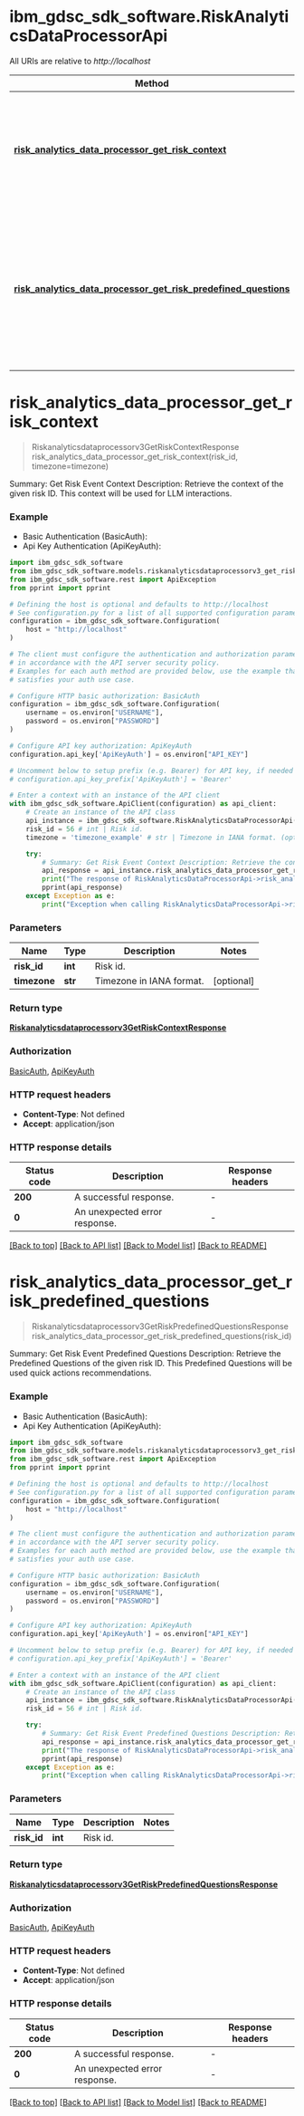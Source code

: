 # ibm_gdsc_sdk_software.RiskAnalyticsDataProcessorApi

All URIs are relative to *http://localhost*

Method | HTTP request | Description
------------- | ------------- | -------------
[**risk_analytics_data_processor_get_risk_context**](RiskAnalyticsDataProcessorApi.md#risk_analytics_data_processor_get_risk_context) | **GET** /api/v3/risk_events/context/{risk_id} | Summary: Get Risk Event Context Description: Retrieve the context of the given risk ID. This context will be used for LLM interactions.
[**risk_analytics_data_processor_get_risk_predefined_questions**](RiskAnalyticsDataProcessorApi.md#risk_analytics_data_processor_get_risk_predefined_questions) | **GET** /api/v3/risk_events/{risk_id}/questions | Summary: Get Risk Event Predefined Questions Description: Retrieve the Predefined Questions of the given risk ID. This Predefined Questions will be used quick actions recommendations.


# **risk_analytics_data_processor_get_risk_context**
> Riskanalyticsdataprocessorv3GetRiskContextResponse risk_analytics_data_processor_get_risk_context(risk_id, timezone=timezone)

Summary: Get Risk Event Context Description: Retrieve the context of the given risk ID. This context will be used for LLM interactions.

### Example

* Basic Authentication (BasicAuth):
* Api Key Authentication (ApiKeyAuth):

```python
import ibm_gdsc_sdk_software
from ibm_gdsc_sdk_software.models.riskanalyticsdataprocessorv3_get_risk_context_response import Riskanalyticsdataprocessorv3GetRiskContextResponse
from ibm_gdsc_sdk_software.rest import ApiException
from pprint import pprint

# Defining the host is optional and defaults to http://localhost
# See configuration.py for a list of all supported configuration parameters.
configuration = ibm_gdsc_sdk_software.Configuration(
    host = "http://localhost"
)

# The client must configure the authentication and authorization parameters
# in accordance with the API server security policy.
# Examples for each auth method are provided below, use the example that
# satisfies your auth use case.

# Configure HTTP basic authorization: BasicAuth
configuration = ibm_gdsc_sdk_software.Configuration(
    username = os.environ["USERNAME"],
    password = os.environ["PASSWORD"]
)

# Configure API key authorization: ApiKeyAuth
configuration.api_key['ApiKeyAuth'] = os.environ["API_KEY"]

# Uncomment below to setup prefix (e.g. Bearer) for API key, if needed
# configuration.api_key_prefix['ApiKeyAuth'] = 'Bearer'

# Enter a context with an instance of the API client
with ibm_gdsc_sdk_software.ApiClient(configuration) as api_client:
    # Create an instance of the API class
    api_instance = ibm_gdsc_sdk_software.RiskAnalyticsDataProcessorApi(api_client)
    risk_id = 56 # int | Risk id.
    timezone = 'timezone_example' # str | Timezone in IANA format. (optional)

    try:
        # Summary: Get Risk Event Context Description: Retrieve the context of the given risk ID. This context will be used for LLM interactions.
        api_response = api_instance.risk_analytics_data_processor_get_risk_context(risk_id, timezone=timezone)
        print("The response of RiskAnalyticsDataProcessorApi->risk_analytics_data_processor_get_risk_context:\n")
        pprint(api_response)
    except Exception as e:
        print("Exception when calling RiskAnalyticsDataProcessorApi->risk_analytics_data_processor_get_risk_context: %s\n" % e)
```



### Parameters


Name | Type | Description  | Notes
------------- | ------------- | ------------- | -------------
 **risk_id** | **int**| Risk id. | 
 **timezone** | **str**| Timezone in IANA format. | [optional] 

### Return type

[**Riskanalyticsdataprocessorv3GetRiskContextResponse**](Riskanalyticsdataprocessorv3GetRiskContextResponse.md)

### Authorization

[BasicAuth](../README.md#BasicAuth), [ApiKeyAuth](../README.md#ApiKeyAuth)

### HTTP request headers

 - **Content-Type**: Not defined
 - **Accept**: application/json

### HTTP response details

| Status code | Description | Response headers |
|-------------|-------------|------------------|
**200** | A successful response. |  -  |
**0** | An unexpected error response. |  -  |

[[Back to top]](#) [[Back to API list]](../README.md#documentation-for-api-endpoints) [[Back to Model list]](../README.md#documentation-for-models) [[Back to README]](../README.md)

# **risk_analytics_data_processor_get_risk_predefined_questions**
> Riskanalyticsdataprocessorv3GetRiskPredefinedQuestionsResponse risk_analytics_data_processor_get_risk_predefined_questions(risk_id)

Summary: Get Risk Event Predefined Questions Description: Retrieve the Predefined Questions of the given risk ID. This Predefined Questions will be used quick actions recommendations.

### Example

* Basic Authentication (BasicAuth):
* Api Key Authentication (ApiKeyAuth):

```python
import ibm_gdsc_sdk_software
from ibm_gdsc_sdk_software.models.riskanalyticsdataprocessorv3_get_risk_predefined_questions_response import Riskanalyticsdataprocessorv3GetRiskPredefinedQuestionsResponse
from ibm_gdsc_sdk_software.rest import ApiException
from pprint import pprint

# Defining the host is optional and defaults to http://localhost
# See configuration.py for a list of all supported configuration parameters.
configuration = ibm_gdsc_sdk_software.Configuration(
    host = "http://localhost"
)

# The client must configure the authentication and authorization parameters
# in accordance with the API server security policy.
# Examples for each auth method are provided below, use the example that
# satisfies your auth use case.

# Configure HTTP basic authorization: BasicAuth
configuration = ibm_gdsc_sdk_software.Configuration(
    username = os.environ["USERNAME"],
    password = os.environ["PASSWORD"]
)

# Configure API key authorization: ApiKeyAuth
configuration.api_key['ApiKeyAuth'] = os.environ["API_KEY"]

# Uncomment below to setup prefix (e.g. Bearer) for API key, if needed
# configuration.api_key_prefix['ApiKeyAuth'] = 'Bearer'

# Enter a context with an instance of the API client
with ibm_gdsc_sdk_software.ApiClient(configuration) as api_client:
    # Create an instance of the API class
    api_instance = ibm_gdsc_sdk_software.RiskAnalyticsDataProcessorApi(api_client)
    risk_id = 56 # int | Risk id.

    try:
        # Summary: Get Risk Event Predefined Questions Description: Retrieve the Predefined Questions of the given risk ID. This Predefined Questions will be used quick actions recommendations.
        api_response = api_instance.risk_analytics_data_processor_get_risk_predefined_questions(risk_id)
        print("The response of RiskAnalyticsDataProcessorApi->risk_analytics_data_processor_get_risk_predefined_questions:\n")
        pprint(api_response)
    except Exception as e:
        print("Exception when calling RiskAnalyticsDataProcessorApi->risk_analytics_data_processor_get_risk_predefined_questions: %s\n" % e)
```



### Parameters


Name | Type | Description  | Notes
------------- | ------------- | ------------- | -------------
 **risk_id** | **int**| Risk id. | 

### Return type

[**Riskanalyticsdataprocessorv3GetRiskPredefinedQuestionsResponse**](Riskanalyticsdataprocessorv3GetRiskPredefinedQuestionsResponse.md)

### Authorization

[BasicAuth](../README.md#BasicAuth), [ApiKeyAuth](../README.md#ApiKeyAuth)

### HTTP request headers

 - **Content-Type**: Not defined
 - **Accept**: application/json

### HTTP response details

| Status code | Description | Response headers |
|-------------|-------------|------------------|
**200** | A successful response. |  -  |
**0** | An unexpected error response. |  -  |

[[Back to top]](#) [[Back to API list]](../README.md#documentation-for-api-endpoints) [[Back to Model list]](../README.md#documentation-for-models) [[Back to README]](../README.md)

